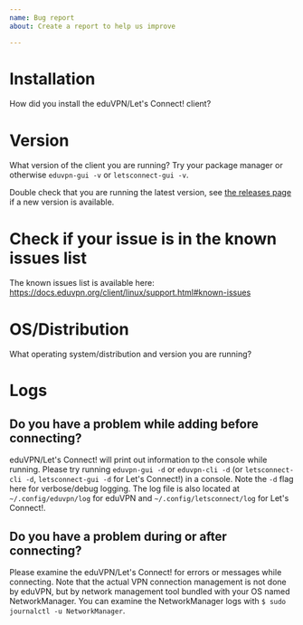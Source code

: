 ```yaml
---
name: Bug report
about: Create a report to help us improve

---
```


# Installation

How did you install the eduVPN/Let's Connect! client?

# Version

What version of the client you are running? Try your package manager or otherwise `eduvpn-gui -v` or `letsconnect-gui -v`.

Double check that you are running the latest version, see [the releases page](https://github.com/eduvpn/python-eduvpn-client/releases) if a new version is available.

# Check if your issue is in the known issues list

The known issues list is available here: <https://docs.eduvpn.org/client/linux/support.html#known-issues>

# OS/Distribution

What operating system/distribution and version you are running?

# Logs

## Do you have a problem while adding before connecting?

eduVPN/Let's Connect! will print out information to the console while running. Please try running `eduvpn-gui -d` or `eduvpn-cli -d` (or `letsconnect-cli -d`, `letsconnect-gui -d` for Let's Connect!) in a console. Note the `-d` flag here for verbose/debug logging. The log file is also located at `~/.config/eduvpn/log` for eduVPN and `~/.config/letsconnect/log` for Let's Connect!.

## Do you have a problem during or after connecting?

Please examine the eduVPN/Let's Connect! for errors or messages while connecting. Note that the actual VPN connection management is not done by eduVPN, but by network management tool bundled with your OS named NetworkManager. You can examine the NetworkManager logs with `$ sudo journalctl -u NetworkManager`.
